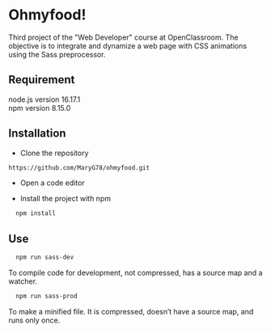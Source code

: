 
# Ohmyfood!

Third project of the "Web Developer" course at OpenClassroom. 
The objective is to integrate and dynamize a web page with CSS animations using the Sass preprocessor.


## Requirement
node.js version 16.17.1  
npm version 8.15.0


## Installation

- Clone the repository
```bash
https://github.com/MaryG78/ohmyfood.git
```
- Open a code editor

- Install the project with npm
```bash
  npm install
```

## Use

```bash
  npm run sass-dev
```
To compile code for development, not compressed, has a source map and a watcher.


```bash
  npm run sass-prod
```
To make a minified file. It is compressed, doesn’t have a source map, and runs only once.
